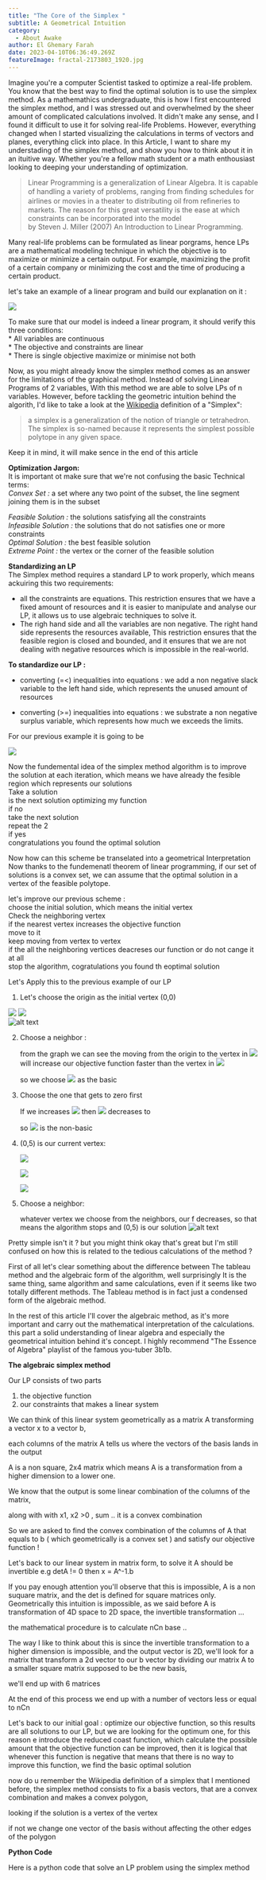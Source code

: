 ```yaml
---
title: "The Core of the Simplex "
subtitle: A Geometrical Intuition
category:
  - About Awake
author: El Ghemary Farah
date: 2023-04-10T06:36:49.269Z
featureImage: fractal-2173803_1920.jpg
---
```


Imagine you're a computer Scientist tasked to optimize a real-life problem. You know that the best way to find the optimal solution is to use the simplex method. As a mathemathics undergraduate, this is how I first encountered the simplex method, and I was stressed out and overwhelmed by the sheer amount of complicated calculations involved. It didn't make any sense, and I found it difficult to use it for solving real-life Problems. However, everything changed when I started visualizing the calculations in terms of vectors and planes, everything click into place. In this Article, I want to share my understading of the simplex method, and show you how to think about it in an ituitive way. Whether you're a fellow math student or a math enthousiast looking to deeping your understanding of optimization.   

>Linear Programming is a generalization of Linear Algebra. It is capable of handling a variety of problems, ranging from ﬁnding schedules for airlines or movies in a theater to distributing oil from reﬁneries to markets. The reason for this great versatility is the ease at which constraints can be incorporated into the model   
by Steven J. Miller (2007) An Introduction to Linear Programming.   

Many real-life problems can be formulated as linear porgrams, hence LPs are a mathematical modeling technique in which the objective is to maximize or minimize a certain output. For example, maximizing the profit of a certain company or minimizing the cost and the time of producing a certain product.   

let's take an example of a linear program and build our explanation on it :   

![](https://latex.codecogs.com/svg.image?%7Bmax%7D%5C%20z%20=%20x_1%20&plus;%202x_2%20%5C%5C%7B%5C%20%5C%20%5C%20%5C%20%7D%20s.t%5C%20%5C%20%5C%20%5C%20%20x_1%20%5Cleq%203,%5C%5C%7B%5C%20%5C%20%5C%20%5C%20%5C%20%5C%20%5C%20%5C%20%5C%20%5C%20%5C%20%7Dx_1%20&plus;%20x_2%20%5Cleq%205,%5C%5C%7B%5C%20%5C%20%5C%20%5C%20%5C%20%5C%20%5C%20%5C%20%5C%20%5C%20%5C%20%7Dx_1,x_2%20%5Cgeq%200)

To make sure that our model is indeed a linear program, it should verify this three conditions:   
	* All variables are continuous    
	* The objective and constraints are linear     
	* There is single objective maximize or minimise not both     
	         
Now, as you might already know the simplex method comes as an answer for the limitations of the graphical method. Instead of solving Linear Programs of 2 variables, With this method we are able to solve LPs of n variables. However, before tackling the geometric intuition behind the algorith, I'd like to take a look at the [Wikipedia](https://en.wikipedia.org/wiki/Simplex) definition of a "Simplex":
>a simplex is a generalization of the notion of triangle or tetrahedron. The simplex is so-named because it represents the simplest possible polytope in any given space.

Keep it in mind, it will make sence in the end of this article    
    
**Optimization Jargon:**     
It is important ot make sure that we're not confusing the basic Technical terms:    
*Convex Set :* a set where any two point of the subset, the line segment joining them is in the subset     

*Feasible Solution :* the solutions satisfying all the constraints     
*Infeasible Solution :* the solutions that do not satisfies one or more constraints     
*Optimal Solution :* the best feasible solution    
*Extreme Point :* the vertex or the corner of the feasible solution   
    
**Standardizing an LP**    
The Simplex method requires a standard LP to work properly, which means ackuiring this two requirements:     
* all the constraints are equations. This restriction ensures that we have a fixed amount of resources and it is easier to manipulate and analyse our LP, it allows us to use algebraic techniques to solve it.       
* The righ hand side and all the variables are non negative. The right hand side represents the resources available, This restriction ensures that the feasible region is closed and bounded, and it ensures that we are not dealing with negative resources which is impossible in the real-world.    

**To standardize our LP :**

* converting (=<) inequalities into equations : we add a non negative slack variable to the left hand side, which represents the unused amount of resources

* converting (>=) inequalities into equations : we substrate a non negative surplus variable, which represents how much we exceeds the limits.    

For our previous example it is going to be     
     
![](https://latex.codecogs.com/svg.image?%7Bmax%7D%5C%20z%20=%20x_1%20&plus;%202x_2%20%5C%5C%7B%5C%20%5C%20%5C%20%5C%20%7D%20s.t%5C%20%5C%20%5C%20%5C%20%20x_1%20&plus;%20x_3%20=%203,%5C%5C%7B%5C%20%5C%20%5C%20%5C%20%5C%20%5C%20%5C%20%5C%20%5C%20%5C%20%5C%20%7Dx_1%20&plus;%20x_2%20&plus;%20x_4%20=%205,%5C%5C%7B%5C%20%5C%20%5C%20%5C%20%5C%20%5C%20%5C%20%5C%20%5C%20%5C%20%5C%20%7Dx_1,x_2,%20x_3,%20x_4%20%5Cgeq%200)


Now the fundemental idea of the simplex method algorithm is to improve the solution at each iteration, which means we have already the fesible region which represents our solutions    
	Take a solution    
	is the next solution optimizing my function      
	if no     
		take the next solution      
		repeat the 2    
	if yes     
		congratulations you found the optimal solution      

Now how can this scheme be transelated into a geometrical Interpretation    
Now thanks to the fundemenatl theorem of linear programming, if our set of solutions is a convex set, we can assume that the optimal solution in a vertex of the feasible polytope.     


let's improve our previous scheme :    
	choose the initial solution, which means the initial vertex    
	Check the neighboring vertex    
		if the nearest vertex increases the objective function    
			move to it   
			keep moving from vertex to vertex    
		if the all the neighboring vertices deacreses our function or do not cange it at all    
			stop the algorithm, cogratulations you found th eoptimal solution     

Let's Apply this to the previous example of our LP

1. Let's choose the origin as the initial vertex (0,0)

  ![](https://latex.codecogs.com/svg.image?x_1%20=%20x_2%20=%200) ![](https://latex.codecogs.com/svg.image?x_3&space;=&space;3,&space;x_4&space;=&space;5&space;and&space;z&space;=&space;0)      
  ![alt text](https://github.com/elghemary/farah/assets/uploads/(0.0).png?raw=true)

2. Choose a neighbor :

   from the graph we can see the moving from the origin to the vertex in ![](https://latex.codecogs.com/svg.image?x_2) will increase our objective function faster than the vertex in ![](https://latex.codecogs.com/svg.image?x_1)

   so we choose ![](https://latex.codecogs.com/svg.image?x_1) as the basic
3. Choose the one that gets to zero first

   If we increases ![](https://latex.codecogs.com/svg.image?x_2) then ![](https://latex.codecogs.com/svg.image?x_4) decreases to

   so ![](https://latex.codecogs.com/svg.image?x_4) is the non-basic
4. (0,5) is our current vertex:

   ![](https://latex.codecogs.com/svg.image?x_3%20=%203%20-%20x_1%20=%203)

   ![](https://latex.codecogs.com/svg.image?x_4%20=%205%20-%20x_1%20-%20x_2%20=%205%20-%200%20-%205%20=%200)

   ![](https://latex.codecogs.com/svg.image?z%20=%2010)
5. Choose a neighbor:

   whatever vertex we choose from the neighbors, our f decreases, so that means the algorithm stops and (0,5) is our solution
   ![alt text](https://github.com/elghemary/farah/assets/uploads/(0.5).png?raw=true)


Pretty simple isn't it ? but you might think okay that's great but I'm still confused on how this is related to the tedious calculations of the method ?

First of all let's clear something about the difference between The tableau method and the algebraic form of the algorithm, well surprisingly It is the same thing, same algorithm and same calculations, even if it seems like two totally different methods. The Tableau method is in fact just a condensed form of the algebraic method.

In the rest of this article I'll cover the algebraic method, as it's more important and carry out the mathematical interpretation of the calculations. this part a solid understanding of linear algebra and especially the geometrical intuition behind it's concept. I highly recommend "The Essence of Algebra" playlist of the famous you-tuber 3b1b.

**The algebraic simplex method**

Our LP consists of two parts

1. the objective function
2. our constraints that makes a linear system

We can think of this linear system geometrically as a matrix A transforming a vector x to a vector b,

each columns of the matrix A tells us where the vectors of the basis lands in the output

A is a non square, 2x4 matrix which means A is a transformation from a higher dimension to a lower one.

We know that the output is some linear combination of the columns of the matrix,

along with with x1, x2 >0 , sum .. it is a convex combination

So we are asked to find the convex combination of the columns of A that equals to b ( which geometrically is a convex set ) and satisfy our objective function !

Let's back to our linear system in matrix form, to solve it A should be invertible e.g detA != 0 then x = A^-1.b

If you pay enough attention you'll observe that this is impossible, A is a non suquare matrix, and the det is defined for square matrices only. Geometrically this intuition is impossible, as we said before A is transformation of 4D space to 2D space, the invertible transformation ...

the mathematical procedure is to calculate nCn base ..

The way I like to think about this is since the invertible transformation to a higher dimension is impossible, and the output vector is 2D, we'll look for a matrix that transform a 2d vector to our b vector by dividing our matrix A to a smaller square matrix supposed to be the new basis,

we'll end up with 6 matrices

At the end of this process we end up with a number of vectors less or equal to nCn

Let's back to our initial goal : optimize our objective function, so this results are all solutions to our LP, but we are looking for the optimum one, for this reason e introduce the reduced coast function, which calculate the possible amount that the objective function can be improved, then it is logical that whenever this function is negative that means that there is no way to improve this function, we find the basic optimal solution

now do u remember the Wikipedia definition of a simplex that I mentioned before, the simplex method consists to fix a basis vectors, that are a convex combination and makes a convex polygon,

looking if the solution is a vertex of the vertex

if not we change one vector of the basis without affecting the other edges of the polygon

**Python Code**

Here is a python code that solve an LP problem using the simplex method

